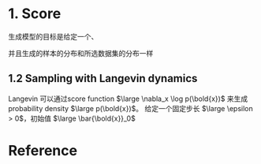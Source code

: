 # 1. Score

生成模型的目标是给定一个、

并且生成的样本的分布和所选数据集的分布一样



## 1.2 Sampling with Langevin dynamics

Langevin 可以通过score function $\large \nabla_x \log p(\bold{x})$ 来生成probability density $\large p(\bold{x})$。 给定一个固定步长 $\large \epsilon > 0$，初始值 $\large \bar{\bold{x}}_0$









# Reference

